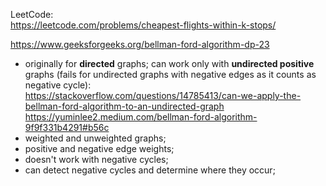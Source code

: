 LeetCode:\
https://leetcode.com/problems/cheapest-flights-within-k-stops/

https://www.geeksforgeeks.org/bellman-ford-algorithm-dp-23

- originally for __directed__ graphs; can work only with __undirected positive__ graphs (fails for undirected graphs with negative edges as it counts as negative cycle):\
  https://stackoverflow.com/questions/14785413/can-we-apply-the-bellman-ford-algorithm-to-an-undirected-graph
  https://yuminlee2.medium.com/bellman-ford-algorithm-9f9f331b4291#b56c
- weighted and unweighted graphs;
- positive and negative edge weights;
- doesn't work with negative cycles;
- can detect negative cycles and determine where they occur;
